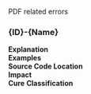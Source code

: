 PDF related errors

### {ID}-{Name}
**Explanation**  
**Examples**  
**Source Code Location**  
**Impact**  
**Cure**
**Classification** 

